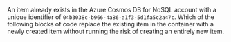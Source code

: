 An item already exists in the Azure Cosmos DB for NoSQL account with a unique identifier of `04b3038c-b966-4a86-a1f3-5d1fa5c2a47c`. Which of the following blocks of code replace the existing item in the container with a newly created item without running the risk of creating an entirely new item.
